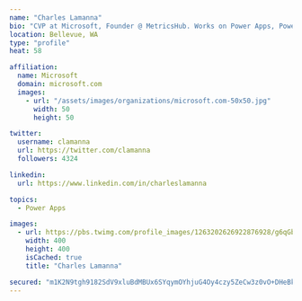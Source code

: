 ```yaml
---
name: "Charles Lamanna"
bio: "CVP at Microsoft, Founder @ MetricsHub. Works on Power Apps, Power Automate, Power Virtual Agent, Common Data Service and Dynamics 365."
location: Bellevue, WA
type: "profile"
heat: 58

affiliation:
  name: Microsoft
  domain: microsoft.com
  images:
    - url: "/assets/images/organizations/microsoft.com-50x50.jpg"
      width: 50
      height: 50

twitter:
  username: clamanna
  url: https://twitter.com/clamanna
  followers: 4324

linkedin:
  url: https://www.linkedin.com/in/charleslamanna

topics:
  - Power Apps

images:
  - url: https://pbs.twimg.com/profile_images/1263202626922876928/g6qGbHZ-_400x400.jpg
    width: 400
    height: 400
    isCached: true
    title: "Charles Lamanna"

secured: "m1K2N9tgh9182SdV9xluBdMBUx6SYqymOYhjuG4Oy4czy5ZeCw3z0vO+DHeBkER/T5ItCVlHB7oIS9sllWXsRHmvds2uTX4aXUsiyoMnSVBsokfekzplgLjOdYxFXpBjyf6X0lxU8nhgLoDWilmCaSHdgqVqEa8/yk2dtNy1uEXbWtx1f6650SKCmRvJ4fZJHJsAU4MuqHITHk9FJJJbtSWB1ZFYXOAJaTKldrl77A3CCe6KbJqHg2zL7GgWKzQ0tzC9fhmp0ndqEDLEhhrixRrQyRY595UZaVGIltyP8ey0FhuiCkq78HCx9/6IpcD1rnmADn8GYFJHnWzUEQ/hvSuhjGlpmat/hX5CNaBnlX5ivtcXI7UeSmfZ5XDBjU8WOM+I4ABa/DpoN4f/DDrxNhino45aq3xhDEvx9P//ToY=;AZ2aesSHXpn2qgAmd79Vlw=="
---
```


